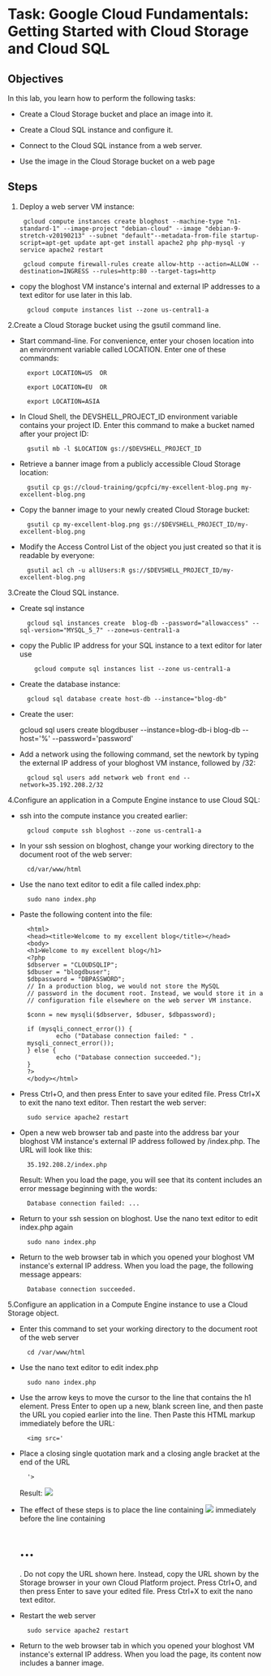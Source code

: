 # Task: Google Cloud Fundamentals: Getting Started with Cloud Storage and Cloud SQL

## Objectives

In this lab, you learn how to perform the following tasks:

- Create a Cloud Storage bucket and place an image into it.

- Create a Cloud SQL instance and configure it.

- Connect to the Cloud SQL instance from a web server.

- Use the image in the Cloud Storage bucket on a web page

## Steps

1. Deploy a web server VM instance:

        gcloud compute instances create bloghost --machine-type "n1-standard-1" --image-project "debian-cloud" --image "debian-9-stretch-v20190213" --subnet "default"--metadata-from-file startup-script=apt-get update apt-get install apache2 php php-mysql -y service apache2 restart

        gcloud compute firewall-rules create allow-http --action=ALLOW --destination=INGRESS --rules=http:80 --target-tags=http

- copy the bloghost VM instance's internal and external IP addresses to a text editor for use later in this lab.

        gcloud compute instances list --zone us-central1-a

2.Create a Cloud Storage bucket using the gsutil command line.

- Start command-line. For convenience, enter your chosen location into an environment variable called LOCATION. Enter one of these commands:

        export LOCATION=US  OR

        export LOCATION=EU  OR

		export LOCATION=ASIA

- In Cloud Shell, the DEVSHELL_PROJECT_ID environment variable contains your project ID. Enter this command to make a bucket named after your project ID:

		gsutil mb -l $LOCATION gs://$DEVSHELL_PROJECT_ID

- Retrieve a banner image from a publicly accessible Cloud Storage location:

		gsutil cp gs://cloud-training/gcpfci/my-excellent-blog.png my-excellent-blog.png

- Copy the banner image to your newly created Cloud Storage bucket:

		gsutil cp my-excellent-blog.png gs://$DEVSHELL_PROJECT_ID/my-excellent-blog.png

- Modify the Access Control List of the object you just created so that it is readable by everyone:

		gsutil acl ch -u allUsers:R gs://$DEVSHELL_PROJECT_ID/my-excellent-blog.png

3.Create the Cloud SQL instance.

- Create sql instance

		gcloud sql instances create  blog-db --password="allowaccess" --sql-version="MYSQL_5_7" --zone=us-central1-a

- copy the Public IP address for your SQL instance to a text editor for later use

		  gcloud compute sql instances list --zone us-central1-a

- Create the database instance:

		gcloud sql database create host-db --instance="blog-db"

- Create the user:

	gcloud sql users create blogdbuser --instance=blog-db-i blog-db --host='%' --password='password'

- Add a network using the following command, set the newtork by typing the external IP address of your bloghost VM instance, followed by /32:

		gcloud sql users add network web front end --network=35.192.208.2/32

4.Configure an application in a Compute Engine instance to use Cloud SQL:

- ssh into the compute instance you created earlier:

		gcloud compute ssh bloghost --zone us-central1-a

- In your ssh session on bloghost, change your working directory to the document root of the web server:

		cd/var/www/html

- Use the nano text editor to edit a file called index.php:

		sudo nano index.php

- Paste the following content into the file:

		<html>
		<head><title>Welcome to my excellent blog</title></head>
		<body>
		<h1>Welcome to my excellent blog</h1>
		<?php
		$dbserver = "CLOUDSQLIP";
		$dbuser = "blogdbuser";
		$dbpassword = "DBPASSWORD";
		// In a production blog, we would not store the MySQL
		// password in the document root. Instead, we would store it in a
		// configuration file elsewhere on the web server VM instance.

		$conn = new mysqli($dbserver, $dbuser, $dbpassword);

		if (mysqli_connect_error()) {
       		 	echo ("Database connection failed: " . 
		mysqli_connect_error());
		} else {
        		echo ("Database connection succeeded.");
		}
		?>
		</body></html>

- Press Ctrl+O, and then press Enter to save your edited file. Press Ctrl+X to exit the nano text editor. Then restart the web server:

		sudo service apache2 restart

- Open a new web browser tab and paste into the address bar your bloghost VM instance's external IP address followed by /index.php. The URL will look like this:

		35.192.208.2/index.php

     Result: When you load the page, you will see that its content includes an error message beginning with the words:

		Database connection failed: ...

- Return to your ssh session on bloghost. Use the nano text editor to edit index.php again

		sudo nano index.php

- Return to the web browser tab in which you opened your bloghost VM instance's external IP address. When you load the page, the following message appears:

		Database connection succeeded.

5.Configure an application in a Compute Engine instance to use a Cloud Storage object.

- Enter this command to set your working directory to the document root of the web server

		cd /var/www/html

- Use the nano text editor to edit index.php

		sudo nano index.php

- Use the arrow keys to move the cursor to the line that contains the h1 element. Press Enter to open up a new, blank screen line, and then paste the URL you copied earlier into the line. Then Paste this HTML markup immediately before the URL:

		<img src='

- Place a closing single quotation mark and a closing angle bracket at the end of the URL

		'>

    Result: <img src='https://storage.googleapis.com/qwiklabs-gcp-0005e186fa559a09/my-excellent-blog.png'>

- The effect of these steps is to place the line containing <img src='...'> immediately before the line containing <h1>...</h1>. Do not copy the URL shown here. Instead, copy the URL shown by the Storage browser in your own Cloud Platform project. Press Ctrl+O, and then press Enter to save your edited file. Press Ctrl+X to exit the nano text editor.

- Restart the web server

		sudo service apache2 restart

- Return to the web browser tab in which you opened your bloghost VM instance's external IP address. When you load the page, its content now includes a banner image.
